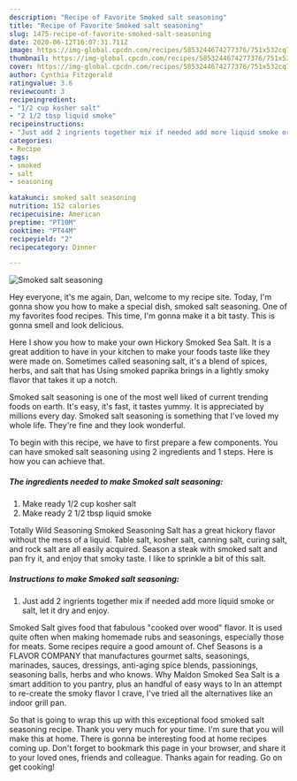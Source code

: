 ```yaml
---
description: "Recipe of Favorite Smoked salt seasoning"
title: "Recipe of Favorite Smoked salt seasoning"
slug: 1475-recipe-of-favorite-smoked-salt-seasoning
date: 2020-06-12T16:07:31.711Z
image: https://img-global.cpcdn.com/recipes/5853244674277376/751x532cq70/smoked-salt-seasoning-recipe-main-photo.jpg
thumbnail: https://img-global.cpcdn.com/recipes/5853244674277376/751x532cq70/smoked-salt-seasoning-recipe-main-photo.jpg
cover: https://img-global.cpcdn.com/recipes/5853244674277376/751x532cq70/smoked-salt-seasoning-recipe-main-photo.jpg
author: Cynthia Fitzgerald
ratingvalue: 3.6
reviewcount: 3
recipeingredient:
- "1/2 cup kosher salt"
- "2 1/2 tbsp liquid smoke"
recipeinstructions:
- "Just add 2 ingrients together mix if needed add more liquid smoke or salt, let it dry and enjoy."
categories:
- Recipe
tags:
- smoked
- salt
- seasoning

katakunci: smoked salt seasoning 
nutrition: 152 calories
recipecuisine: American
preptime: "PT10M"
cooktime: "PT44M"
recipeyield: "2"
recipecategory: Dinner

---
```



![Smoked salt seasoning](https://img-global.cpcdn.com/recipes/5853244674277376/751x532cq70/smoked-salt-seasoning-recipe-main-photo.jpg)

Hey everyone, it's me again, Dan, welcome to my recipe site. Today, I'm gonna show you how to make a special dish, smoked salt seasoning. One of my favorites food recipes. This time, I'm gonna make it a bit tasty. This is gonna smell and look delicious.

Here I show you how to make your own Hickory Smoked Sea Salt. It is a great addition to have in your kitchen to make your foods taste like they were made on. Sometimes called seasoning salt, it&#39;s a blend of spices, herbs, and salt that has Using smoked paprika brings in a lightly smoky flavor that takes it up a notch.

Smoked salt seasoning is one of the most well liked of current trending foods on earth. It's easy, it's fast, it tastes yummy. It is appreciated by millions every day. Smoked salt seasoning is something that I've loved my whole life. They're fine and they look wonderful.


To begin with this recipe, we have to first prepare a few components. You can have smoked salt seasoning using 2 ingredients and 1 steps. Here is how you can achieve that.

<!--inarticleads1-->

##### The ingredients needed to make Smoked salt seasoning:

1. Make ready 1/2 cup kosher salt
1. Make ready 2 1/2 tbsp liquid smoke


Totally Wild Seasoning Smoked Seasoning Salt has a great hickory flavor without the mess of a liquid. Table salt, kosher salt, canning salt, curing salt, and rock salt are all easily acquired. Season a steak with smoked salt and pan fry it, and enjoy that smoky taste. I like to sprinkle a bit of this salt. 

<!--inarticleads2-->

##### Instructions to make Smoked salt seasoning:

1. Just add 2 ingrients together mix if needed add more liquid smoke or salt, let it dry and enjoy.


Smoked Salt gives food that fabulous &#34;cooked over wood&#34; flavor. It is used quite often when making homemade rubs and seasonings, especially those for meats. Some recipes require a good amount of. Chef Seasons is a FLAVOR COMPANY that manufactures gourmet salts, seasonings, marinades, sauces, dressings, anti-aging spice blends, passionings, seasoning balls, herbs and who knows. Why Maldon Smoked Sea Salt is a smart addition to you pantry, plus an handful of easy ways to In an attempt to re-create the smoky flavor I crave, I&#39;ve tried all the alternatives like an indoor grill pan. 

So that is going to wrap this up with this exceptional food smoked salt seasoning recipe. Thank you very much for your time. I'm sure that you will make this at home. There is gonna be interesting food at home recipes coming up. Don't forget to bookmark this page in your browser, and share it to your loved ones, friends and colleague. Thanks again for reading. Go on get cooking!
